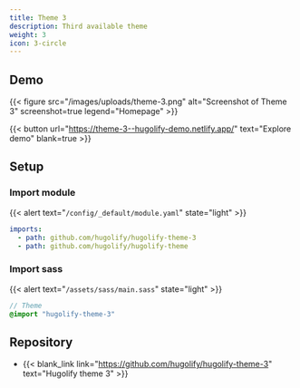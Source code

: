 ```yaml
---
title: Theme 3
description: Third available theme
weight: 3
icon: 3-circle
---
```


## Demo

{{< figure src="/images/uploads/theme-3.png" alt="Screenshot of Theme 3" screenshot=true legend="Homepage" >}}

{{< button url="https://theme-3--hugolify-demo.netlify.app/" text="Explore demo" blank=true >}}

## Setup

### Import module

{{< alert text="`/config/_default/module.yaml`" state="light" >}}

```yml
imports:
  - path: github.com/hugolify/hugolify-theme-3
  - path: github.com/hugolify/hugolify-theme
```

### Import sass

{{< alert text="`/assets/sass/main.sass`" state="light" >}}

```sass
// Theme
@import "hugolify-theme-3"
```

## Repository

- {{< blank_link link="https://github.com/hugolify/hugolify-theme-3" text="Hugolify theme 3" >}}